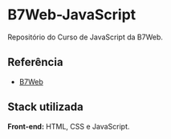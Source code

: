 ﻿# B7Web-JavaScript
 
 Repositório do Curso de JavaScript da B7Web. 
 

## Referência

 - [B7Web](https://alunos.b7web.com.br/curso/javascript/js-introducao-ao-javascript)


## Stack utilizada

**Front-end:** HTML, CSS e JavaScript.

